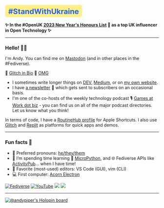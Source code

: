 
[![Stand With Ukraine](https://raw.githubusercontent.com/vshymanskyy/StandWithUkraine/main/badges/StandWithUkraine.svg)](https://stand-with-ukraine.pp.ua)

**✨ In the #OpenUK [2023 New Year's Honours List](https://openuk.uk/2023-honours-list/) 🏅 as a top UK influencer in Open Technology ✨**

---

### Hello! 👋🏻

I'm Andy. You can find me on <a rel="me" href="https://macaw.social/@andypiper">Mastodon</a> (and in other places in the #Fediverse).

📑 [Glitch in Bio](https://andypiper.me)
💖 [OMG](https://andypiper.omg.lol)

- I sometimes write longer things on [DEV](https://dev.to/andypiper), [Medium](https://andypiper.medium.com), or on [my own website](https://andypiper.co.uk). 
- I have [a newsletter](https://buttondown.email/andypiper) 📮 which gets sent to subscribers on an occasional basis. 
- I'm one of the co-hosts of the weekly technology podcast 🎙️ [Games at Work dot biz](https://gamesatwork.biz) - you can find us on all of the major podcast directories. Let us know what you think!

In terms of code, I have a [RoutineHub profile](https://routinehub.co/user/andypiper) for Apple Shortcuts. I also use [Glitch](https://glitch.com/@andypiper) and [Replit](https://replit.com/@andypiper) as platforms for quick apps and demos.

---

### Fun facts 🎱

- 👤 Preferred pronouns: [he/they/them](https://pronoun.is/they)
- 🌱 I’m spending time learning 🐍 [MicroPython](https://micropython.org), and 🌐 Fediverse APIs like [ActivityPub](https://activitypub.rocks)... when I have time!
- 📝 Favorite (most-used) editors: VS Code (GUI), vim (CLI)
- 💻 First computer: [Acorn Electron](https://en.wikipedia.org/wiki/Acorn_Electron)

[![Fediverse](https://img.shields.io/badge/andypiper%20-%231DA1F2.svg?&style=flat-square&logo=mastodon&logoColor=white&color=blueviolet)](https://macaw.social/@andypiper) [![YouTube](https://img.shields.io/badge/andypiperuk%20-%23FF0000.svg?&style=flat-square&logo=YouTube&logoColor=white)](https://youtube.com/andypiperuk) <a href="https://xbox.com"><img src="https://img.shields.io/badge/LostRinkitink%20-%23107C10.svg?&style=flat-square&logo=Xbox&logoColor=white"/></a> <a href="https://ko-fi.com/T6T11M0HS"><img src="https://camo.githubusercontent.com/cd07f1a5d90e454e7bbf69d22ebe4cdbd3a0b3dcf56ba0b6c2495a8e99c776be/68747470733a2f2f6b6f2d66692e636f6d2f696d672f676974687562627574746f6e5f736d2e737667" height="20"/></a>

---

[![@andypiper's Holopin board](https://holopin.io/api/user/board?user=andypiper)](https://holopin.io/@andypiper)


